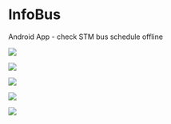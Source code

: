 # InfoBus
Android App - check STM bus schedule offline


![](0.png)

![](1.png)

![](2.png)

![](3.png)

![](4.png)
